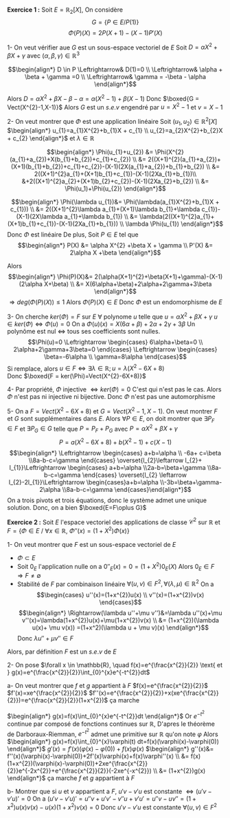 **Exercice 1 :** Soit $E=\mathbb{R}_{2}[X]$, On considère 
$$G= \{ P \in E / P(1) \}$$
$$\Phi(P)(X)=2P(X+1)-(X-1)P'(X)$$

1- On veut vérifier aue $G$ est un sous-espace vectoriel de $E$
Soit $D= \alpha X^{2}+ \beta X+\gamma$ avec $(\alpha,\beta, \gamma)\in \mathbb{R}^{3}$

$$\begin{align*} D \in P \Leftrightarrow& D(1)=0 \\ \Leftrightarrow& \alpha + \beta + \gamma =0 \\ \Leftrightarrow& \gamma = -\beta - \alpha \end{align*}$$

Alors $D = \alpha X^{2}+ \beta X - \beta -\alpha = \alpha(X^{2}-1)+ \beta(X-1)$
Donc $\boxed{G = Vect(X^{2}-1,X-1)}$
Alors $G$ est un $s.e.v$ engendré par $u=X^{2}-1$ et $v=X-1$

2- On veut montrer que $\Phi$ est une application linéaire
Soit $(u_{1},u_{2})\in \mathbb{R}^{2}[X]$
$\begin{align*} u_{1}=a_{1}X^{2}+b_{1}X + c_{1} \\ u_{2}=a_{2}X^{2}+b_{2}X + c_{2} \end{align*}$                   et $\lambda \in \mathbb{R}$

$$\begin{align*} \Phi(u_{1}+u_{2}) &= \Phi(X^{2}(a_{1}+a_{2})+X(b_{1}+b_{2})+c_{1}+c_{2}) \\ &= 2((X+1)^{2}(a_{1}+a_{2})+(X+1)(b_{1}+b_{2})+c_{1}+c_{2})-(X-1)(2X(a_{1}+a_{2})+b_{1}+b_{2}) \\ &= 2((X+1)^{2}a_{1}+(X+1)b_{1}+c_{1})-(X-1)(2Xa_{1}+b_{1})\\ &+2((X+1)^{2}a_{2}+(X+1)b_{2}+c_{2})-(X-1)(2Xa_{2}+b_{2}) \\ &= \Phi(u_1)+\Phi(u_{2})  \end{align*}$$

$$\begin{align*} \Phi(\lambda u_{1})&= \Phi(\lambda(a_{1}X^{2}+b_{1}X + c_{1})) \\ &= 2((X+1)^{2}\lambda a_{1}+(X+1)\lambda b_{1}+\lambda c_{1})-(X-1)(2X\lambda a_{1}+\lambda b_{1}) \\ &= \lambda(2((X+1)^{2}a_{1}+(X+1)b_{1}+c_{1})-(X-1)(2Xa_{1}+b_{1})) \\ \lambda \Phi(u_{1}) \end{align*}$$
Donc $\Phi$ est linéaire 
De plus, Soit $P \in E$ tel que 
$$\begin{align*} P(X) &= \alpha X^{2} +\beta X + \gamma \\ P'(X) &= 2\alpha X +\beta \end{align*}$$

Alors  
$$\begin{align*} \Phi(P)(X)&= 2(\alpha(X+1)^{2}+\beta(X+1)+\gamma)-(X-1)(2\alpha X+\beta) \\ &= X(6\alpha+\beta)+2\alpha+2\gamma+3\beta \end{align*}$$
$\Rightarrow deg(\Phi(P)(X))\leq 1$
Alors $\Phi(P)(X) \in E$
Donc $\Phi$ est un endomorphisme de $E$

3- On cherche $ker(\Phi)=F$ sur $E$
$\forall \text{  polynome  } u$ telle que $u = \alpha X^{2}+\beta X+ \gamma$
$u\in ker(\Phi) \Leftrightarrow \Phi(u)=0$
On a $\Phi(u)(x)=X(6\alpha+\beta)+2\alpha+2\gamma+3\beta$
Un polynôme est nul $\Leftrightarrow$ tous ses coefficients sont nulles.
$$\Phi(u)=0 \Leftrightarrow \begin{cases} 6\alpha+\beta=0 \\ 2\alpha+2\gamma+3\beta=0 \end{cases} \Leftrightarrow \begin{cases} \beta=-6\alpha  \\ \gamma=8\alpha \end{cases}$$
Si remplace, alors
$u \in F \Leftrightarrow \exists \lambda \in \mathbb{R} ; u =\lambda(X^{2}-6X+8)$  
Donc $\boxed{F = ker(\Phi)=Vect(X^{2}-6X+8)}$

4- Par propriété, $\Phi$ injective $\Leftrightarrow ker(\Phi)=0$ C'est qui n'est pas le cas. Alors $\Phi$ n'est pas ni injective ni bijective.
Donc $\Phi$ n'est pas une automorphisme 

5- On a $F=Vect(X^{2}-6X+8)$ et $G=Vect(X^{2}-1,X-1)$. On veut montrer $F$ et $G$ sont supplémentaires dans $E$.
Alors $\forall P \in E$, on doit montrer que $\exists P_{F}\in F$ et $\exists P_{G}\in G$ telle que 
$P =P_{F}+P_{G}$  avec $P =\alpha X^{2}+\beta X+ \gamma$
$$P=a(X^{2}-6X+8)+b(X^{2}-1) +c(X-1)$$
$$\begin{align*} \Leftrightarrow  \begin{cases} a+b=\alpha \\ -6a+ c=\beta \\8a-b-c=\gamma \end{cases} \overset{l_{2}\leftarrow l_{2}+ l_{1}}\Leftrightarrow \begin{cases} a+b=\alpha \\2a-b=\beta+\gamma \\8a-b-c=\gamma \end{cases} \overset{l_{2} \leftarrow l_{2}-2l_{1}}\Leftrightarrow \begin{cases}a+b=\alpha \\-3b=\beta+\gamma-2\alpha \\8a-b-c=\gamma  \end{cases}\end{align*}$$
On a trois pivots et trois équations, donc le système admet une unique solution.
Donc, on a bien $\boxed{E=F\oplus G}$

**Exercice 2 :** Soit $E$ l'espace vectoriel des applications de classe $\mathcal{C}^{2}$ sur $\mathbb{R}$ et $F=\{ \Phi \in E\: / \:\forall x \in \mathbb{R}, \: \Phi''(x)=(1+X^{2})\Phi(x)  \}$

1- On veut montrer que $F$ est un sous-espace vectoriel de $E$
- $\Phi \subset E$
- Soit $0_{E}$ l'application nulle on a $0''_{E}(x)=0=(1+X^{2})0_{E}(X)$
Alors $0_{E} \in F \Rightarrow F \neq \emptyset$
- Stabilité de $F$ par combinaison linéaire 
$\forall(u,v)\in F^{2}, \forall(\lambda, \mu)\in \mathbb{R}^{2}$ On a 
$$\begin{cases} u''(x)=(1+x^{2})u(x) \\ v''(x)=(1+x^{2})v(x) \end{cases}$$
$$\begin{align*} \Rightarrow(\lambda u''+\mu v'')&=\lambda u''(x)+\mu v''(x)=\lambda(1+x^{2})u(x)+\mu(1+x^{2})v(x) \\ &= (1+x^{2})(\lambda u(x)+ \mu v(x)) =(1+x^2)(\lambda u + \mu v)(x) \end{align*}$$
Donc $\lambda u''+ \mu v'' \in F$ 

Alors, par définition $F$ est un $s.e.v$ de $E$

2- On pose $\forall x \in \mathbb{R}, \quad f(x)=e^{\frac{x^{2}}{2}} \text{  et  } g(x)=e^{\frac{x^{2}}{2}}\int_{0}^{x}e^{-t^{2}}dt$

a- On veut montrer que $f$ et $g$ appartient à $F$
$f(x)=e^{\frac{x^{2}}{2}}$
$f'(x)=xe^{\frac{x^{2}}{2}}$
$f''(x)=e^{\frac{x^{2}}{2}}+x(xe^{\frac{x^{2}}{2}})=e^{\frac{x^{2}}{2}}(1+x^{2})$
ça marche

$\begin{align*} g(x)=f(x)\int_{0}^{x}e^{-t^{2}}dt \end{align*}$
Or $e^{-t^{2}}$ continue par composé de fonctions continues sur $\mathbb{R}$, D'apres le théorème de Darboraux-Riemman, $e^{-t^{2}}$ admet une primitive sur $\mathbb{R}$ qu'on note $\varphi$
Alors 
$\begin{align*} g(x)=f(x)\int_{0}^{x}\varphi(t) dt=f(x)(\varphi(x)-\varphi(0)) \end{align*}$
$g'(x)=f'(x)(\varphi(x)-\varphi(0))+f(x)\varphi(x)$
$\begin{align*} g''(x)&= f''(x)(\varphi(x)-\varphi(0))+2f'(x)\varphi(x)+f(x)\varphi''(x) \\ &= f(x)(1+x^{2})(\varphi(x)-\varphi(0))+2xe^{\frac{x^{2}}{2}}e^{-2x^{2}}+e^{\frac{x^{2}}{2}}(-2xe^{-x^{2}}) \\ &= (1+x^{2})g(x) \end{align*}$
ça marche
 $f$ et $g$ appartient à $F$
 
b- Montrer que si $u$ et $v$ appartient a $F$, $u'v-v'u$ est constante
$\Leftrightarrow (u'v-v'u)'=0$
On a $(u'v-v'u)'=u''v+u'v'-v''u+v'u'=u''v-uv''=(1+x^{2})u(x)v(x)-u(x)(1+x^{2})v(x)=0$
Donc $u'v-v'u$ est constante $\forall(u,v)\in F^{2}$